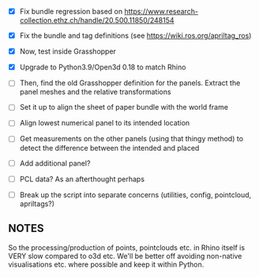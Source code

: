 - [X] Fix bundle regression based on https://www.research-collection.ethz.ch/handle/20.500.11850/248154
- [X] Fix the bundle and tag definitions (see https://wiki.ros.org/apriltag_ros)
- [X] Now, test inside Grasshopper
- [X] Upgrade to Python3.9/Open3d 0.18 to match Rhino
- [ ] Then, find the old Grasshopper definition for the panels. Extract the panel meshes and the relative transformations
- [ ] Set it up to align the sheet of paper bundle with the world frame
- [ ] Align lowest numerical panel to its intended location
- [ ] Get measurements on the other panels (using that thingy method) to detect the difference between the intended and placed
- [ ] Add additional panel?
- [ ] PCL data? As an afterthought perhaps
- [ ] Break up the script into separate concerns (utilities, config, pointcloud, apriltags?)


NOTES
---
So the processing/production of points, pointclouds etc. in Rhino itself is VERY slow compared to o3d etc. We'll be better off avoiding non-native visualisations etc. where possible and keep it within Python.